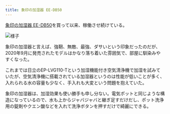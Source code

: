 ```yaml
---
title: 象印の加湿器 EE-DB50
---
```


[象印の加湿器 EE-DB50](https://www.amazon.co.jp/dp/B07VGCMF67)を買って以来、稼働させ続けている。

![](https://i.imgur.com/YZQBNyph.jpg "様子")

象印の加湿器と言えば、強靭、無敵、最強、ダサいという印象だったのだが、2020年9月に発売されたモデルはかなり落ち着いた雰囲気で、部屋に馴染みやすくなった。

これまでは日立のEP-LVG110-Tという加湿機能付き空気清浄機で加湿を試みていたが、空気清浄機に搭載されている加湿器というのは性能が低いことが多く、入れられる水の容量も少なく、手入れも大変という問題を抱えていた。

象印の加湿器は、加湿効果も使い勝手も申し分ない。電気ポットと同じような構造になっているので、水も上からジャバジャバと継ぎ足すだけだし、ポット洗浄用の錠剤やクエン酸などを入れて洗浄ボタンを押すだけで綺麗にできる。
